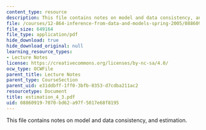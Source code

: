 ```yaml
---
content_type: resource
description: This file contains notes on model and data consistency, and estimation.
file: /courses/12-864-inference-from-data-and-models-spring-2005/088609197070bd62a97f5017e68f8195_estimation_4_3.pdf
file_size: 649164
file_type: application/pdf
hide_download: true
hide_download_original: null
learning_resource_types:
- Lecture Notes
license: https://creativecommons.org/licenses/by-nc-sa/4.0/
ocw_type: OCWFile
parent_title: Lecture Notes
parent_type: CourseSection
parent_uid: e31ddbff-1ff0-3bfb-0353-d7cdba211ac2
resourcetype: Document
title: estimation_4_3.pdf
uid: 08860919-7070-bd62-a97f-5017e68f8195
---
```

This file contains notes on model and data consistency, and estimation.